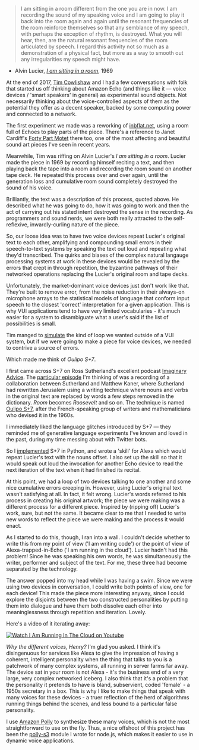 > I am sitting in a room different from the one you are in now. I am recording the sound of my speaking voice and I am going to play it back into the room again and again until the resonant frequencies of the room reinforce themselves so that any semblance of my speech, with perhaps the exception of rhythm, is destroyed. What you will hear, then, are the natural resonant frequencies of the room articulated by speech. I regard this activity not so much as a demonstration of a physical fact, but more as a way to smooth out any irregularities my speech might have.
- Alvin Lucier, [*I am sitting in a room*](https://en.wikipedia.org/wiki/I_Am_Sitting_in_a_Room), 1969

At the end of 2017, [Tim Cowlishaw](http://www.timcowlishaw.co.uk/) and I had a few conversations with folk that started us off thinking about Amazon Echo (and things like it — voice devices / 'smart speakers' in general) as experimental sound objects. Not necessarily thinking about the voice-controlled aspects of them as the potential they offer as a decent speaker, backed by some computing power and connected to a network.

The first experiment we made was a reworking of [inbflat.net](http://inbflat.net), using a room full of Echoes to play parts of the piece. There's a reference to Janet Cardiff's [Forty Part Motet](http://www.cardiffmiller.com/artworks/inst/motet.html) there too, one of the most affecting and beautiful sound art pieces I've seen in recent years.

Meanwhile, Tim was riffing on Alvin Lucier's _I am sitting in a room_. Lucier made the piece in 1969 by recording himself reciting a text, and then playing back the tape into a room and recording the room sound on another tape deck. He repeated this process over and over again, until the generation loss and cumulative room sound completely destroyed the sound of his voice.

Brilliantly, the text was a description of this process, quoted above. He described what he was going to do, how it was going to work and then the act of carrying out his stated intent destroyed the sense in the recording. As programmers and sound nerds, we were both really attracted to the self-reflexive, inwardly-curling nature of the piece.

So, our loose idea was to have two voice devices repeat Lucier's original text to each other, amplifying and compounding small errors in their speech-to-text systems by speaking the text out loud and repeating what they'd transcribed. The quirks and biases of the complex natural langauge processing systems at work in these devices would be revealed by the errors that crept in through repetition, the byzantine pathways of their networked operations replacing the Lucier's original room and tape decks.

Unfortunately, the market-dominant voice devices just don't work like that. They're built to remove error, from the noise reduction in their always-on microphone arrays to the statistical models of language that conform input speech to the closest 'correct' interpretation for a given application. This is why VUI applications tend to have very limited vocabularies - it's much easier for a system to disambiguate what a user's said if the list of possibilities is small.

Tim manged to [simulate](https://gist.github.com/timcowlishaw/2d8917ff1b471ec4317b7c188bdd3f44) the kind of loop we wanted outside of a VUI system, but if we were going to make a piece for voice devices, we needed to contrive a source of errors. 

Which made me think of *Oulipo S+7*. 

I first came across S+7 on Ross Sutherland's excellent podcast [Imaginary Advice](https://www.imaginaryadvice.com/). The [particular episode](https://soundcloud.com/ross-sutherland/32-jerusalem-7) I'm thinking of was a recording of a collaboration between Sutherland and Matthew Kaner, where Sutherland had rewritten Jerusalem using a writing technique where nouns and verbs in the original text are replaced by words a few steps removed in the dictionary. *Room* becomes *Roosevelt* and so on. The technique is named [Oulipo S+7](https://en.wikipedia.org/wiki/Oulipo#Constraints), after the French-speaking group of writers and mathematicians who devised it in the 1960s.

I immediately liked the language glitches introduced by S+7 — they reminded me of generative language experiments I've known and loved in the past, during my time messing about with Twitter bots. 

So I [implemented](https://gist.github.com/prehensile/7d5eb1e79bd4476dee90ab51efb34bc8) S+7 in Python, and wrote a 'skill' for Alexa which would repeat Lucier's text with the nouns offset. I also set up the skill so that it would speak out loud the invocation for another Echo device to read the next iteration of the text when it had finished its recital.

At this point, we had a loop of two devices talking to one another and some nice cumulative errors creeping in. However, using Lucier's original text wasn't satisfying at all. In fact, it felt wrong. Lucier's words referred to his process in creating his original artwork; the piece we were making was a different process for a different piece. Inspired by (ripping off) Lucier's work, sure, but not the same. It became clear to me that I needed to write new words to reflect the piece we were making and the process it would enact. 

As I started to do this, though, I ran into a wall. I couldn't decide whether to write this from my point of view ('I am writing code') or the point of view of Alexa-trapped-in-Echo ('I am running in the cloud'). Lucier hadn't had this problem! Since he was speaking his own words, he was simultaneously the writer, performer and subject of the text. For me, these three had become separated by the technology.

The answer popped into my head while I was having a swim. Since we were using two devices in conversation, I could write both points of view, one for each device! This made the piece more interesting anyway, since I could explore the disjoints between the two constructed personalities by putting them into dialogue and have them both dissolve each other into meaninglessness through repetition and iteration. Lovely.

Here's a video of it iterating away:

[![Watch I Am Running In The Cloud on Youtube](https://img.youtube.com/vi/o0n0Dfk1WOU/0.jpg)](https://www.youtube.com/watch?v=o0n0Dfk1WOU)

*Why the different voices, Henry?* I'm glad you asked. I think it's disingenuous for services like Alexa to give the impression of having a coherent, intelligent personality when the thing that talks to you is a patchwork of many complex systems, all running in server farms far away. The device sat in your room is not Alexa - it's the business end of a very large, very complex networked iceberg. I also think that it's a problem that the personality it pretends to have is bland, subservient, coded 'female' - a 1950s secretary in a box. This is why I like to make things that speak with many voices for these devices - a truer reflection of the herd of algorithms running things behind the scenes, and less bound to a particular false personality.

I use [Amazon Polly](https://aws.amazon.com/documentation/polly/) to synthesize these many voices, which is not the most straightforward to use on the fly. Thus, a nice offshoot of this project has been the [polly-s3](https://www.npmjs.com/package/polly-s3) module I wrote for node.js, which makes it easier to use in dynamic voice applications.

